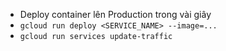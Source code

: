* Deploy container lên Production trong vài giây
* `gcloud run deploy <SERVICE_NAME> --image=...`
* `gcloud run services update-traffic`
